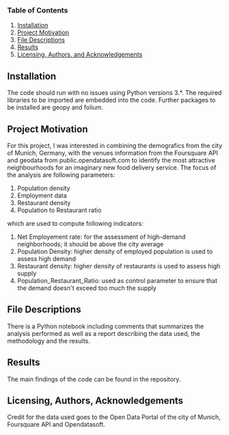 

### Table of Contents

1. [Installation](#installation)
2. [Project Motivation](#motivation)
3. [File Descriptions](#files)
4. [Results](#results)
5. [Licensing, Authors, and Acknowledgements](#licensing)

## Installation <a name="installation"></a>

The code should run with no issues using Python versions 3.*. The required libraries to be imported are embedded into the code. Further packages to be installed are geopy and folium.

## Project Motivation<a name="motivation"></a>

For this project, I was interested in combining the demografics from the city of Munich, Germany, with the venues information from the Foursquare API and geodata from public.opendatasoft.com to identify the most attractive neighbourhoods for an imaginary new food delivery service.
The focus of the analysis are following parameters:

1. Population density
2. Employment data
3. Restaurant density
4. Population to Restaurant ratio

which are used to compute following indicators:

1. Net Employement rate: for the assessment of high-demand neighborhoods; it should be above the city average
2. Population Density: higher density of employed population is used to assess high demand
3. Restaurant density: higher density of restaurants is used to assess high supply
4. Population_Restaurant_Ratio: used as control parameter to ensure that the demand doesn't exceed too much the supply

## File Descriptions <a name="files"></a>

There is a Python notebook including comments that summarizes the analysis performed as well as a report describing the data used, the methodology and the results.

## Results<a name="results"></a>

The main findings of the code can be found in the repository.

## Licensing, Authors, Acknowledgements<a name="licensing"></a>

Credit for the data used goes to the Open Data Portal of the city of Munich, Foursquare API and Opendatasoft.

